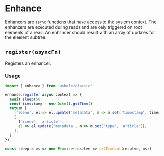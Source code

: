 # Enhance

Enhancers are `async` functions that have access to the system context. The enhancers are executed during reads and are only triggered on root elements of a read. An enhancer should result with an array of updates for the element subtree.

## `register(asyncFn)`

Registers an enhancer.

### Usage

```javascript
import { enhance } from '@skele/classic'

enhance.register(async context => {
  await sleep(50)
  const timestamp = new Date().getTime()
  return [
    ['scene', el => el.update('metadata', m => m.set('timestamp', timestamp))],
    [
      ['scene', 'article'],
      el => el.update('metadata', m => m.set('type', 'article')),
    ],
  ]
})

const sleep = ms => new Promise(resolve => setTimeout(resolve, ms))
```
